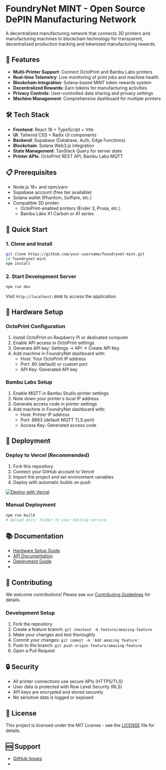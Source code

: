 # FoundryNet MINT - Open Source DePIN Manufacturing Network

A decentralized manufacturing network that connects 3D printers and manufacturing machines to blockchain technology for transparent, decentralized production tracking and tokenized manufacturing rewards.

## 🚀 Features

- **Multi-Printer Support**: Connect OctoPrint and Bambu Labs printers
- **Real-time Telemetry**: Live monitoring of print jobs and machine health
- **Blockchain Integration**: Solana-based MINT token rewards system
- **Decentralized Rewards**: Earn tokens for manufacturing activities
- **Privacy Controls**: User-controlled data sharing and privacy settings
- **Machine Management**: Comprehensive dashboard for multiple printers

## 🛠 Tech Stack

- **Frontend**: React 18 + TypeScript + Vite
- **UI**: Tailwind CSS + Radix UI components
- **Backend**: Supabase (Database, Auth, Edge Functions)
- **Blockchain**: Solana Web3.js integration
- **State Management**: TanStack Query for server state
- **Printer APIs**: OctoPrint REST API, Bambu Labs MQTT

## 📋 Prerequisites

- Node.js 18+ and npm/yarn
- Supabase account (free tier available)
- Solana wallet (Phantom, Solflare, etc.)
- Compatible 3D printer:
  - OctoPrint-enabled printers (Ender 3, Prusa, etc.)
  - Bambu Labs X1 Carbon or A1 series

## 🚀 Quick Start

### 1. Clone and Install

```bash
git clone https://github.com/your-username/foundrynet-mint.git
cd foundrynet-mint
npm install
```

### 

### 2. Start Development Server

```bash
npm run dev
```

Visit `http://localhost:8080` to access the application.

## 🔧 Hardware Setup

### OctoPrint Configuration

1. Install OctoPrint on Raspberry Pi or dedicated computer
2. Enable API access in OctoPrint settings
3. Generate API key: Settings → API → Create API Key
4. Add machine in FoundryNet dashboard with:
   - Host: Your OctoPrint IP address
   - Port: 80 (default) or custom port
   - API Key: Generated API key

### Bambu Labs Setup

1. Enable MQTT in Bambu Studio printer settings
2. Note down your printer's local IP address
3. Generate access code in printer settings
4. Add machine in FoundryNet dashboard with:
   - Host: Printer IP address
   - Port: 8883 (default MQTT TLS port)
   - Access Key: Generated access code

## 🚀 Deployment

### Deploy to Vercel (Recommended)

1. Fork this repository
2. Connect your GitHub account to Vercel
3. Import the project and set environment variables
4. Deploy with automatic builds on push

[![Deploy with Vercel](https://vercel.com/button)](https://vercel.com/new/clone?repository-url=https://github.com/your-username/foundrynet-mint)

### Manual Deployment

```bash
npm run build
# Upload dist/ folder to your hosting service
```
                       

## 📚 Documentation

- [Hardware Setup Guide](docs/HARDWARE_SETUP.md)
- [API Documentation](docs/API.md)
- [Deployment Guide](docs/DEPLOYMENT.md)
- 

## 🤝 Contributing

We welcome contributions! Please see our [Contributing Guidelines](CONTRIBUTING.md) for details.

### Development Setup

1. Fork the repository
2. Create a feature branch: `git checkout -b feature/amazing-feature`
3. Make your changes and test thoroughly
4. Commit your changes: `git commit -m 'Add amazing feature'`
5. Push to the branch: `git push origin feature/amazing-feature`
6. Open a Pull Request

## 🔒 Security

- All printer connections use secure APIs (HTTPS/TLS)
- User data is protected with Row Level Security (RLS)
- API keys are encrypted and stored securely
- No sensitive data is logged or exposed

## 📄 License

This project is licensed under the MIT License - see the [LICENSE](LICENSE) file for details.

## 🆘 Support

- [GitHub Issues](https://github.com/FoundryNet/foundrynet-MINT/issues)
-
